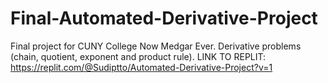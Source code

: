 # Final-Automated-Derivative-Project
Final project for CUNY College Now Medgar Ever. Derivative problems (chain, quotient, exponent and product rule). 
LINK TO REPLIT: https://replit.com/@Sudiptto/Automated-Derivative-Project?v=1 
